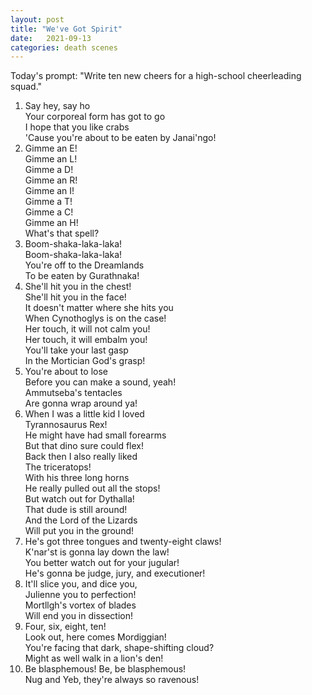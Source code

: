```yaml
---
layout: post
title: "We've Got Spirit"
date:   2021-09-13
categories: death scenes
---
```

Today's prompt: "Write ten new cheers for a high-school cheerleading squad."

1. Say hey, say ho   
Your corporeal form has got to go  
I hope that you like crabs  
'Cause you're about to be eaten by Janai'ngo!
2. Gimme an E!  
Gimme an L!  
Gimme a D!  
Gimme an R!  
Gimme an I!  
Gimme a T!  
Gimme a C!  
Gimme an H!  
What's that spell?  
3. Boom-shaka-laka-laka!  
Boom-shaka-laka-laka!  
You're off to the Dreamlands  
To be eaten by Gurathnaka!  
4. She'll hit you in the chest!  
She'll hit you in the face!  
It doesn't matter where she hits you  
When Cynothoglys is on the case!  
Her touch, it will not calm you!  
Her touch, it will embalm you!  
You'll take your last gasp  
In the Mortician God's grasp!  
5. You're about to lose  
Before you can make a sound, yeah!  
Ammutseba's tentacles  
Are gonna wrap around ya!  
6. When I was a little kid I loved  
Tyrannosaurus Rex!  
He might have had small forearms  
But that dino sure could flex!  
Back then I also really liked  
The triceratops!  
With his three long horns  
He really pulled out all the stops!  
But watch out for Dythalla!  
That dude is still around!  
And the Lord of the Lizards  
Will put you in the ground!  
7. He's got three tongues and twenty-eight claws!  
K'nar'st is gonna lay down the law!  
You better watch out for your jugular!  
He's gonna be judge, jury, and executioner!  
8. It'll slice you, and dice you,  
Julienne you to perfection!  
Mortllgh's vortex of blades  
Will end you in dissection!  
9. Four, six, eight, ten!  
Look out, here comes Mordiggian!  
You're facing that dark, shape-shifting cloud?  
Might as well walk in a lion's den!  
10. Be blasphemous! Be, be blasphemous!  
Nug and Yeb, they're always so ravenous!
